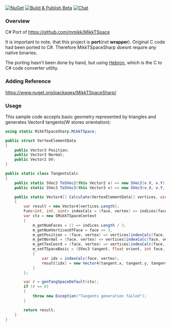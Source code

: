 [![NuGet](https://img.shields.io/nuget/v/MikkTSpaceSharp.svg)](https://www.nuget.org/packages/MikkTSpaceSharp/)
[![Build & Publish Beta](https://github.com/rds1983/MikkTSpaceSharp/actions/workflows/build-and-publish-beta.yml/badge.svg)](https://github.com/rds1983/MikkTSpaceSharp/actions/workflows/build-and-publish-beta.yml)
[![Chat](https://img.shields.io/discord/628186029488340992.svg)](https://discord.gg/ZeHxhCY)

### Overview
C# Port of https://github.com/mmikk/MikkTSpace

It is important to note, that this project is **port**(not **wrapper**). Original C code had been ported to C#. Therefore MikkTSpaceSharp doesnt require any native binaries.

The porting hasn't been done by hand, but using [Hebron](https://github.com/rds1983/Hebron), which is the C to C# code converter utility.

### Adding Reference
https://www.nuget.org/packages/MikkTSpaceSharp/

### Usage
This sample code accepts basic geometry represented by triangles and generates Vector4 tangents(W stores orientation):
```c#
using static MikkTSpaceSharp.MikkTSpace;

public struct VertexElementData
{
	public Vector3 Position;
	public Vector3 Normal;
	public Vector2 UV;
}

public static class TangentsCalc
{
	public static SVec2 ToSVec2(this Vector2 v) => new SVec2(v.X, v.Y);
	public static SVec3 ToSVec3(this Vector3 v) => new SVec3(v.X, v.Y, v.Z);

	public static Vector4[] Calculate(VertexElementData[] vertices, uint[] indices)
	{
		var result = new Vector4[vertices.Length];
		Func<int, int, uint> indexCalc = (face, vertex) => indices[face * 3 + vertex];
		var ctx = new SMikkTSpaceContext
		{
			m_getNumFaces = () => indices.Length / 3,
			m_getNumVerticesOfFace = face => 3,
			m_getPosition = (face, vertex) => vertices[indexCalc(face, vertex)].Position.ToSVec3(),
			m_getNormal = (face, vertex) => vertices[indexCalc(face, vertex)].Normal.ToSVec3(),
			m_getTexCoord = (face, vertex) => vertices[indexCalc(face, vertex)].UV.ToSVec2(),
			m_setTSpaceBasic = (SVec3 tangent, float orient, int face, int vertex) =>
			{
				var idx = indexCalc(face, vertex);
				result[idx] = new Vector4(tangent.x, tangent.y, tangent.z, orient);
			}
		};

		var r = genTangSpaceDefault(ctx);
		if (r == 0)
		{
			throw new Exception("Tangents generation failed");
		}

		return result;
	}
}
```
